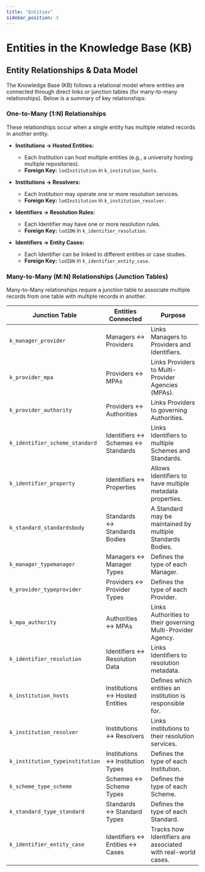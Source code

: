 ```yaml
---
title: "Entities"
sidebar_position: 3
---
```

# Entities in the Knowledge Base (KB)

## Entity Relationships & Data Model

The Knowledge Base (KB) follows a relational model where entities are connected through direct links or junction tables (for many-to-many relationships). Below is a summary of key relationships:

### One-to-Many (1:N) Relationships
These relationships occur when a single entity has multiple related records in another entity.

- **Institutions → Hosted Entities:**
  - Each Institution can host multiple entities (e.g., a university hosting multiple repositories).
  - **Foreign Key:** `lodInstitution` in `k_institution_hosts`.

- **Institutions → Resolvers:**
  - Each Institution may operate one or more resolution services.
  - **Foreign Key:** `lodInstitution` in `k_institution_resolver`.

- **Identifiers → Resolution Rules:**
  - Each Identifier may have one or more resolution rules.
  - **Foreign Key:** `lodIDN` in `k_identifier_resolution`.

- **Identifiers → Entity Cases:**
  - Each Identifier can be linked to different entities or case studies.
  - **Foreign Key:** `lodIDN` in `k_identifier_entity_case`.

### Many-to-Many (M:N) Relationships (Junction Tables)
Many-to-Many relationships require a junction table to associate multiple records from one table with multiple records in another.

| **Junction Table**               | **Entities Connected**            | **Purpose**                                                |
|----------------------------------|-----------------------------------|-----------------------------------------------------------|
| `k_manager_provider`             | Managers ↔ Providers              | Links Managers to Providers and Identifiers.             |
| `k_provider_mpa`                 | Providers ↔ MPAs                  | Links Providers to Multi-Provider Agencies (MPAs).       |
| `k_provider_authority`           | Providers ↔ Authorities           | Links Providers to governing Authorities.                |
| `k_identifier_scheme_standard`   | Identifiers ↔ Schemes ↔ Standards | Links Identifiers to multiple Schemes and Standards.     |
| `k_identifier_property`          | Identifiers ↔ Properties          | Allows Identifiers to have multiple metadata properties. |
| `k_standard_standardsbody`       | Standards ↔ Standards Bodies      | A Standard may be maintained by multiple Standards Bodies. |
| `k_manager_typemanager`          | Managers ↔ Manager Types          | Defines the type of each Manager.                        |
| `k_provider_typeprovider`        | Providers ↔ Provider Types        | Defines the type of each Provider.                       |
| `k_mpa_authority`                | Authorities ↔ MPAs                | Links Authorities to their governing Multi-Provider Agency. |
| `k_identifier_resolution`        | Identifiers ↔ Resolution Data     | Links Identifiers to resolution metadata.                |
| `k_institution_hosts`            | Institutions ↔ Hosted Entities    | Defines which entities an institution is responsible for. |
| `k_institution_resolver`         | Institutions ↔ Resolvers          | Links institutions to their resolution services.         |
| `k_institution_typeinstitution`  | Institutions ↔ Institution Types  | Defines the type of each Institution.                    |
| `k_scheme_type_scheme`           | Schemes ↔ Scheme Types            | Defines the type of each Scheme.                         |
| `k_standard_type_standard`       | Standards ↔ Standard Types        | Defines the type of each Standard.                       |
| `k_identifier_entity_case`       | Identifiers ↔ Entities ↔ Cases    | Tracks how Identifiers are associated with real-world cases. |
